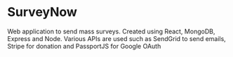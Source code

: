 # SurveyNow
Web application to send mass surveys. Created using React, MongoDB, Express and Node. Various APIs are used such as SendGrid to send emails, Stripe for donation and PassportJS for Google OAuth




